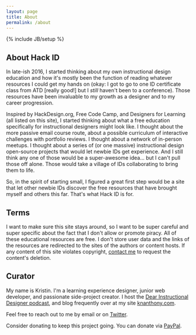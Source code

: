 ```yaml
---
layout: page
title: About
permalink: /about
---
```

{% include JB/setup %}

## About Hack ID
In late-ish 2016, I started thinking about my own instructional design education and how it's mostly been the function of reading whatever resources I could get my hands on (okay: I got to go to one ID certificate class from ATD [really good!] but I *still* haven't been to a conference). Those resources have been invaluable to my growth as a designer and to my career progression.

Inspired by HackDesign.org, Free Code Camp, and Designers for Learning (all listed on this site), I started thinking about what a free education specifically for instructional designers might look like. I thought about the more passive email course route, about a possible curriculum of interactive challenges with portfolio reviews. I thought about a network of in-person meetups. I thought about a series of (or one massive) instructional design open-source projects that would let newbie IDs get experience. And I still think any one of those would be a super-awesome idea... but I can't pull those off alone. Those would take a village of IDs collaborating to bring them to life.

So, in the spirit of starting small, I figured a great first step would be a site that let other newbie IDs discover the free resources that have brought myself and others this far. That's what Hack ID is for.

## Terms

I want to make sure this site stays around, so I want to be super careful and super specific about the fact that I don't allow or promote piracy. All of these educational resources are free. I don't store user data and the links of the resources are redirected to the sites of the authors or content hosts. If any content of this site violates copyright, [contact me](mailto:kristin@knanthony.com?subject=Hack%20ID%20Resources) to request the content's deletion.

## Curator

My name is Kristin. I'm a learning experience designer, junior web developer, and passionate side-project creator. I host the [Dear Instructional Designer podcast](http://dearinstructionaldesigner.com/), and blog frequently over at my site [knanthony.com](http://www.knanthony.com/blog/).

Feel free to reach out to me by email or on [Twitter](https://twitter.com/anthkris "My Twitter Profile").

Consider donating to keep this project going. You can donate via [PayPal](https://www.paypal.me/KristinAnthony).

